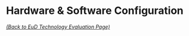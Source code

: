 # Hardware & Software Configuration

_[(Back to EuD Technology Evaluation Page)](../eud_technology_evaluation)_
